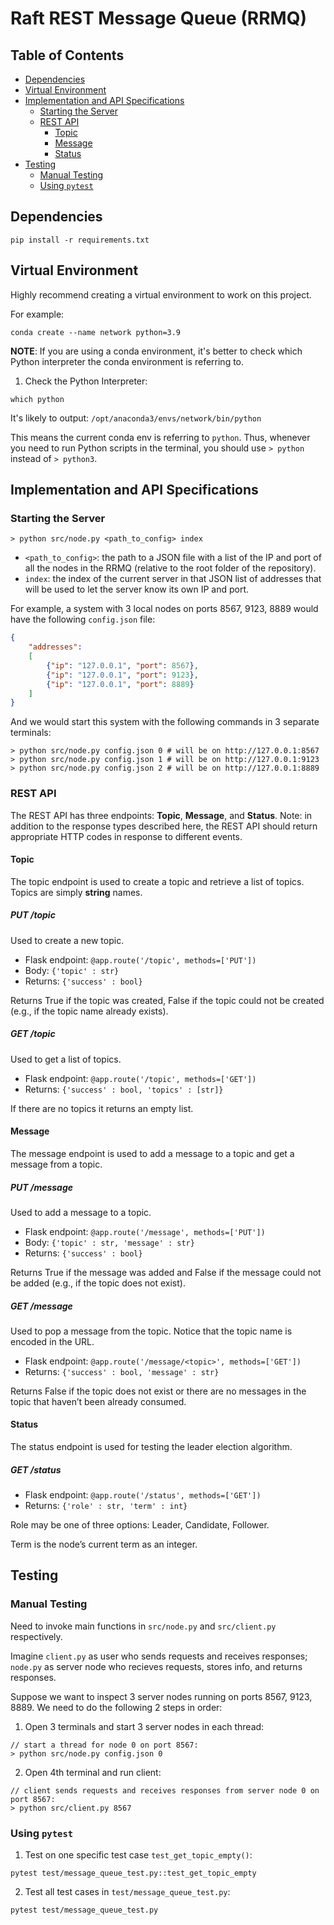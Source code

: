 # Raft REST Message Queue (RRMQ)

## Table of Contents
* [Dependencies](#dependencies)
* [Virtual Environment](#virtual-environment)
* [Implementation and API Specifications](#implementation-and-api-specifications)
  * [Starting the Server](#starting-the-server)
  * [REST API](#rest-api)
    * [Topic](#topic)
    * [Message](#message)
    * [Status](#status)
* [Testing](#testing)
    * [Manual Testing](#manual-testing)
    * [Using `pytest`](#using-pytest)

## Dependencies
```
pip install -r requirements.txt
```

## Virtual Environment
Highly recommend creating a virtual environment to work on this project.

For example:
```
conda create --name network python=3.9 
```

**NOTE**: If you are using a conda environment, it's better to check which Python interpreter the conda environment is referring to.
1. Check the Python Interpreter:
```linux
which python
```
It's likely to output: `/opt/anaconda3/envs/network/bin/python`

This means the current conda env is referring to `python`. Thus, whenever you need to run Python scripts in the terminal, you should use `> python` instead of `> python3`.

## Implementation and API Specifications
### Starting the Server
```linux
> python src/node.py <path_to_config> index
```
* `<path_to_config>`: the path to a JSON file with a list of the IP and port of all the nodes in the RRMQ (relative to the root folder of the repository).
* `index`: the index of the current server in that JSON list of addresses that will be used to let the server know its own IP and port.

For example, a system with 3 local nodes on ports 8567, 9123, 8889 would have the following `config.json` file:
```json
{
    "addresses": 
    [
        {"ip": "127.0.0.1", "port": 8567},
        {"ip": "127.0.0.1", "port": 9123},
        {"ip": "127.0.0.1", "port": 8889}
    ]
}
```
And we would start this system with the following commands in 3 separate terminals:
```linux
> python src/node.py config.json 0 # will be on http://127.0.0.1:8567
> python src/node.py config.json 1 # will be on http://127.0.0.1:9123
> python src/node.py config.json 2 # will be on http://127.0.0.1:8889
```

### REST API
The REST API has three endpoints: **Topic**, **Message**, and **Status**. Note: in addition to the response types described here, the REST API should return appropriate HTTP codes in response to different events.

#### Topic
The topic endpoint is used to create a topic and retrieve a list of topics. Topics are simply **string** names.

##### PUT /topic
Used to create a new topic.
* Flask endpoint: `@app.route('/topic', methods=['PUT'])`
* Body: `{'topic' : str}` 
* Returns: `{'success' : bool}`

Returns True if the topic was created, False if the topic could not be created (e.g., if the topic name already exists).

##### GET /topic
Used to get a list of topics.
* Flask endpoint: `@app.route('/topic', methods=['GET'])`
* Returns: `{'success' : bool, 'topics' : [str]}`

If there are no topics it returns an empty list.

#### Message
The message endpoint is used to add a message to a topic and get a message from a topic.

##### PUT /message
Used to add a message to a topic.
* Flask endpoint: `@app.route('/message', methods=['PUT'])`
* Body: `{'topic' : str, 'message' : str}` 
* Returns: `{'success' : bool}`

Returns True if the message was added and False if the message could not be added (e.g., if the topic does not exist).

##### GET /message
Used to pop a message from the topic. Notice that the topic name is encoded in the URL.
* Flask endpoint: `@app.route('/message/<topic>', methods=['GET'])`
* Returns: `{'success' : bool, 'message' : str}`

Returns False if the topic does not exist or there are no messages in the topic that haven’t been already consumed.

#### Status
The status endpoint is used for testing the leader election algorithm.

##### GET /status
* Flask endpoint: `@app.route('/status', methods=['GET'])`
* Returns: `{'role' : str, 'term' : int}`

Role may be one of three options: Leader, Candidate, Follower. 

Term is the node’s current term as an integer.

## Testing
### Manual Testing
Need to invoke main functions in `src/node.py` and `src/client.py` respectively.

Imagine `client.py` as user who sends requests and receives responses; `node.py` as server node who recieves requests, stores info, and returns responses.

Suppose we want to inspect 3 server nodes running on ports 8567, 9123, 8889. We need to do the following 2 steps in order:
1. Open 3 terminals and start 3 server nodes in each thread:
```linux
// start a thread for node 0 on port 8567:
> python src/node.py config.json 0
```
2. Open 4th terminal and run client:
```linux
// client sends requests and receives responses from server node 0 on port 8567:
> python src/client.py 8567
```


### Using `pytest`
1. Test on one specific test case `test_get_topic_empty()`:
```linux
pytest test/message_queue_test.py::test_get_topic_empty
```
2. Test all test cases in `test/message_queue_test.py`:
```linux
pytest test/message_queue_test.py
```